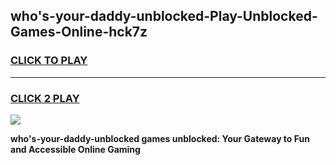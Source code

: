 
## who's-your-daddy-unblocked-Play-Unblocked-Games-Online-hck7z
<h3>
<a href="https://premium76.site?title=who's-your-daddy-unblocked&ref=25A">CLICK TO PLAY</a></h3>
<hr>

<h3>
<a href="https://premium76.site?title=who's-your-daddy-unblocked&ref=25A">CLICK 2 PLAY</a>
  
</h3>

<a href="https://premium76.site?title=who's-your-daddy-unblocked&ref=25A"><img src="https://clearcache.store/games.png"></a>


**who's-your-daddy-unblocked games unblocked: Your Gateway to Fun and Accessible Online Gaming**
